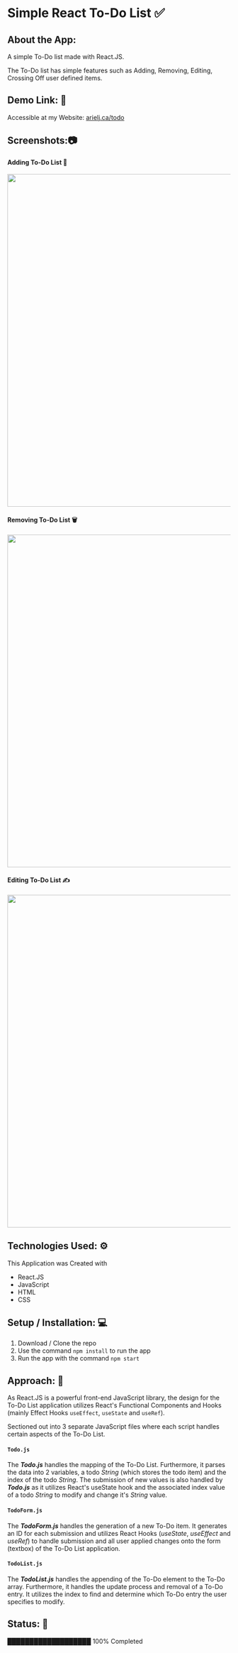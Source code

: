 # Simple React To-Do List ✅

## About the App:
A simple To-Do list made with React.JS.

The To-Do list has simple features such as
Adding, Removing, Editing, Crossing Off user defined items.

## Demo Link: 🔗
Accessible at my Website: <a href="https://arielj.ca/todo" target="_blank">arielj.ca/todo</a>

## Screenshots:📷
#### Adding To-Do List 📝

<img src="/screenshots/add.gif" width="750"/>

#### Removing To-Do List 🗑️

<img src="/screenshots/remove.gif" width="750"/>

#### Editing To-Do List ✍️

<img src="/screenshots/edit.gif" width="750"/>

## Technologies Used: ⚙️
This Application was Created with
- React.JS
- JavaScript
- HTML
- CSS

## Setup / Installation: 💻

1. Download / Clone the repo
2. Use the command ```npm install``` to run the app
3. Run the app with the command ```npm start```

## Approach: 🚶

As React.JS is a powerful front-end JavaScript library, the design for the To-Do List application utilizes React's Functional Components and Hooks (mainly Effect Hooks ```useEffect```, ```useState``` and ```useRef```).

Sectioned out into 3 separate JavaScript files where each script handles certain aspects of the To-Do List.

#### ```Todo.js```
 
 The _**Todo.js**_ handles the mapping of the To-Do List. Furthermore, it parses the data into 2 variables, a todo _String_ (which stores the todo item) and the index of the todo _String_. The submission of new values is also handled by _**Todo.js**_ as it utilizes React's useState hook and the associated index value of a todo _String_ to modify and change it's _String_ value.

#### ```TodoForm.js```

The _**TodoForm.js**_ handles the generation of a new To-Do item. It generates an ID for each submission and utilizes React Hooks (_useState_, _useEffect_ and _useRef_) to handle submission and all user applied changes onto the form (textbox) of the To-Do List application.

#### ```TodoList.js```
   
The _**TodoList.js**_ handles the appending of the To-Do element to the To-Do array. Furthermore, it handles the update process and removal of a To-Do entry. It utilizes the index to find and determine which To-Do entry the user specifies to modify.

## Status: 📶
  ███████████████████ 100% Completed
